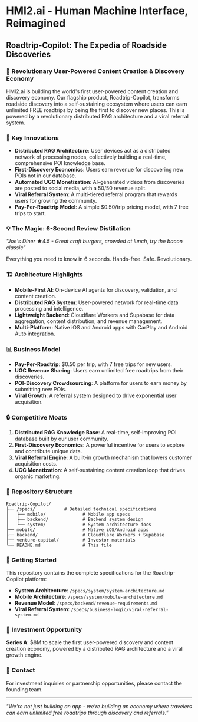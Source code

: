 # HMI2.ai - Human Machine Interface, Reimagined

## Roadtrip-Copilot: The Expedia of Roadside Discoveries

### 🚀 Revolutionary User-Powered Content Creation & Discovery Economy

HMI2.ai is building the world's first user-powered content creation and discovery economy. Our flagship product, Roadtrip-Copilot, transforms roadside discovery into a self-sustaining ecosystem where users can earn unlimited FREE roadtrips by being the first to discover new places. This is powered by a revolutionary distributed RAG architecture and a viral referral system.

### 🌟 Key Innovations

- **Distributed RAG Architecture**: User devices act as a distributed network of processing nodes, collectively building a real-time, comprehensive POI knowledge base.
- **First-Discovery Economics**: Users earn revenue for discovering new POIs not in our database.
- **Automated UGC Monetization**: AI-generated videos from discoveries are posted to social media, with a 50/50 revenue split.
- **Viral Referral System**: A multi-tiered referral program that rewards users for growing the community.
- **Pay-Per-Roadtrip Model**: A simple $0.50/trip pricing model, with 7 free trips to start.

### 💡 The Magic: 6-Second Review Distillation

*"Joe's Diner ★4.5 - Great craft burgers, crowded at lunch, try the bacon classic"*

Everything you need to know in 6 seconds. Hands-free. Safe. Revolutionary.

### 🏗️ Architecture Highlights

- **Mobile-First AI**: On-device AI agents for discovery, validation, and content creation.
- **Distributed RAG System**: User-powered network for real-time data processing and intelligence.
- **Lightweight Backend**: Cloudflare Workers and Supabase for data aggregation, content distribution, and revenue management.
- **Multi-Platform**: Native iOS and Android apps with CarPlay and Android Auto integration.

### 📊 Business Model

- **Pay-Per-Roadtrip**: $0.50 per trip, with 7 free trips for new users.
- **UGC Revenue Sharing**: Users earn unlimited free roadtrips from their discoveries.
- **POI-Discovery Crowdsourcing**: A platform for users to earn money by submitting new POIs.
- **Viral Growth**: A referral system designed to drive exponential user acquisition.

### 🔒 Competitive Moats

1.  **Distributed RAG Knowledge Base**: A real-time, self-improving POI database built by our user community.
2.  **First-Discovery Economics**: A powerful incentive for users to explore and contribute unique data.
3.  **Viral Referral Engine**: A built-in growth mechanism that lowers customer acquisition costs.
4.  **UGC Monetization**: A self-sustaining content creation loop that drives organic marketing.

### 📁 Repository Structure

```
Roadtrip-Copilot/
├── /specs/           # Detailed technical specifications
│   ├── mobile/              # Mobile app specs
│   ├── backend/             # Backend system design
│   └── system/              # System architecture docs
├── mobile/                  # Native iOS/Android apps
├── backend/                 # Cloudflare Workers + Supabase
├── venture-capital/         # Investor materials
└── README.md                # This file
```

### 🚀 Getting Started

This repository contains the complete specifications for the Roadtrip-Copilot platform:

- **System Architecture**: `/specs/system/system-architecture.md`
- **Mobile Architecture**: `/specs/system/mobile-architecture.md`
- **Revenue Model**: `/specs/backend/revenue-requirements.md`
- **Viral Referral System**: `/specs/business-logic/viral-referral-system.md`

### 🤝 Investment Opportunity

**Series A**: $8M to scale the first user-powered discovery and content creation economy, powered by a distributed RAG architecture and a viral growth engine.

### 📧 Contact

For investment inquiries or partnership opportunities, please contact the founding team.

---

*"We're not just building an app - we're building an economy where travelers can earn unlimited free roadtrips through discovery and referrals."*